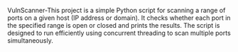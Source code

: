 VulnScanner-This project is a simple Python script for scanning a range of ports on a given host (IP address or domain). It checks whether each port in the specified range is open or closed and prints the results. The script is designed to run efficiently using concurrent threading to scan multiple ports simultaneously.
